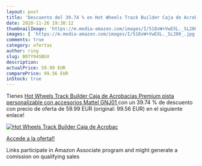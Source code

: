 ```yaml
---
layout: post
title: 'Descuento del 39.74 % en Hot Wheels Track Builder Caja de Acrobac'
date: 2020-11-26 19:38:12
thumbnailImage: 'https://m.media-amazon.com/images/I/518xW+VwEXL._SL200_.jpg'
images: [ 'https://m.media-amazon.com/images/I/518xW+VwEXL._SL200_.jpg' ]
comments: true
category: ofertas
author: ring
slug: B07Y94SBGX
description:
actualPrice: 59.99 EUR
comparePrice: 99.56 EUR
inStock: true
---
```


Tienes [Hot Wheels Track Builder Caja de Acrobacias Premium  pista personalizable con accesorios  Mattel GNJ01 ](https://www.amazon.es/dp/B07Y94SBGX/?tag=tolees-21) con un 39.74 % de descuento con precio de oferta de 59.99 EUR (original: 99.56 EUR) en el siguiente enlace!

[![Hot Wheels Track Builder Caja de Acrobac](https://m.media-amazon.com/images/I/518xW+VwEXL._SL200_.jpg)](https://www.amazon.es/dp/B07Y94SBGX/?tag=tolees-21)

[Accede a la oferta!!](https://www.amazon.es/dp/B07Y94SBGX/?tag=tolees-21)

Links participate in Amazon Associate program and might generate a comission on qualifying sales


